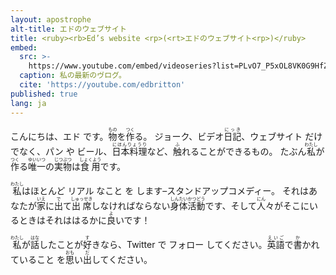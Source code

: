 ```yaml
---
layout: apostrophe
alt-title: エドのウェブサイト
title: <ruby><rb>Ed’s website <rp>(<rt>エドのウェブサイト<rp>)</ruby>
embed:
  src: >-
    https://www.youtube.com/embed/videoseries?list=PLvO7_P5xOL8VK0G9HfZ8OL2oVdIh0gkT3
  caption: 私の最新のヴログ。
  cite: 'https://youtube.com/edbritton'
published: true
lang: ja
---
```


<!--
こんにちは、エドです。 物を作る。 ジョーク、ビデオ日記、ウェブサイトだけでなく、パンやビール、日本料理など、触れることができるもの。 たぶん私が作る唯一の実物は食用です。

私はほとんどリアルなことをします–スタンドアップコメディー。 それはあなたが家に出て出席しなければならない身体活動です、そして人々がそこにいるときはそれははるかに良いです！

私が話したことが好きなら、Twitterでフォローしてください。英語で書かれていることを思い出してください。
-->

<div class="ja">

<p>
こんにちは、エド です。<ruby><rb>物</rb><rp>(</rp><rt>もの</rt><rp>)</rp></ruby>を<ruby><rb>作</rb><rp>(</rp><rt>つく</rt><rp>)</rp></ruby>る。 ジョーク、ビデオ<ruby><rb>日記</rb><rp>(</rp><rt>にっき</rt><rp>)</rp></ruby>、ウェブサイト だけでなく、パン や ビール、<ruby><rb>日本料理</rb><rp>(</rp><rt>にほんりょうり</rt><rp>)</rp></ruby>など、<ruby><rb>触</rb><rp>(</rp><rt>ふ</rt><rp>)</rp></ruby>れることができるもの。 たぶん<ruby><rb>私</rb><rp>(</rp><rt>わたし</rt><rp>)</rp></ruby>が<ruby><rb>作</rb><rp>(</rp><rt>つく</rt><rp>)</rp></ruby>る<ruby><rb>唯一</rb><rp>(</rp><rt>ゆいいつ</rt><rp>)</rp></ruby>の<ruby><rb>実物</rb><rp>(</rp><rt>じつぶつ</rt><rp>)</rp></ruby>は<ruby><rb>食用</rb><rp>(</rp><rt>しょくよう</rt><rp>)</rp></ruby>です。
</p>

<p>
<ruby><rb>私</rb><rp>(</rp><rt>わたし</rt><rp>)</rp></ruby>はほとんど リアル なこと を します–スタンドアップコメディー。 それはあなたが<ruby><rb>家</rb><rp>(</rp><rt>いえ</rt><rp>)</rp></ruby>に<ruby><rb>出</rb><rp>(</rp><rt>で</rt><rp>)</rp></ruby>て<ruby><rb>出席</rb><rp>(</rp><rt>しゅっせき</rt><rp>)</rp></ruby>しなければならない<ruby><rb>身体</rb><rp>(</rp><rt>しんたい</rt><rp>)</rp></ruby><ruby><rb>活動</rb><rp>(</rp><rt>かつどう</rt><rp>)</rp></ruby>です、そして<ruby><rb>人</rb><rp>(</rp><rt>にん</rt><rp>)</rp></ruby>々がそこにいるときはそれははるかに<ruby><rb>良</rb><rp>(</rp><rt>よ</rt><rp>)</rp></ruby>いです！
</p>

<p>
<ruby><rb>私</rb><rp>(</rp><rt>わたし</rt><rp>)</rp></ruby>が<ruby><rb>話</rb><rp>(</rp><rt>はな</rt><rp>)</rp></ruby>したことが<ruby><rb>好</rb><rp>(</rp><rt>す</rt><rp>)</rp></ruby>きなら、Twitter で フォロー してください。<ruby><rb>英語</rb><rp>(</rp><rt>えいご</rt><rp>)</rp></ruby>で<ruby><rb>書</rb><rp>(</rp><rt>か</rt><rp>)</rp></ruby>かれていること を<ruby><rb>思</rb><rp>(</rp><rt>おも</rt><rp>)</rp></ruby>い<ruby><rb>出</rb><rp>(</rp><rt>だ</rt><rp>)</rp></ruby>してください。 
</p>

</div>
